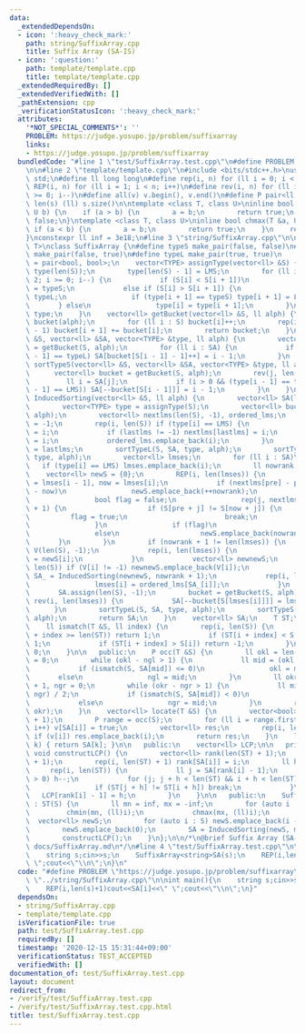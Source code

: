 ```yaml
---
data:
  _extendedDependsOn:
  - icon: ':heavy_check_mark:'
    path: string/SuffixArray.cpp
    title: Suffix Array (SA-IS)
  - icon: ':question:'
    path: template/template.cpp
    title: template/template.cpp
  _extendedRequiredBy: []
  _extendedVerifiedWith: []
  _pathExtension: cpp
  _verificationStatusIcon: ':heavy_check_mark:'
  attributes:
    '*NOT_SPECIAL_COMMENTS*': ''
    PROBLEM: https://judge.yosupo.jp/problem/suffixarray
    links:
    - https://judge.yosupo.jp/problem/suffixarray
  bundledCode: "#line 1 \"test/SuffixArray.test.cpp\"\n#define PROBLEM \"https://judge.yosupo.jp/problem/suffixarray\"\
    \n\n#line 2 \"template/template.cpp\"\n#include <bits/stdc++.h>\nusing namespace\
    \ std;\n#define ll long long\n#define rep(i, n) for (ll i = 0; i < n; i++)\n#define\
    \ REP(i, n) for (ll i = 1; i < n; i++)\n#define rev(i, n) for (ll i = n - 1; i\
    \ >= 0; i--)\n#define all(v) v.begin(), v.end()\n#define P pair<ll, ll>\n#define\
    \ len(s) (ll) s.size()\n\ntemplate <class T, class U>\ninline bool chmin(T &a,\
    \ U b) {\n    if (a > b) {\n        a = b;\n        return true;\n    }\n    return\
    \ false;\n}\ntemplate <class T, class U>\ninline bool chmax(T &a, U b) {\n   \
    \ if (a < b) {\n        a = b;\n        return true;\n    }\n    return false;\n\
    }\nconstexpr ll inf = 3e18;\n#line 3 \"string/SuffixArray.cpp\"\n\ntemplate <class\
    \ T>\nclass SuffixArray {\n#define typeS make_pair(false, false)\n#define LMS\
    \ make_pair(false, true)\n#define typeL make_pair(true, true)\n    using TYPE\
    \ = pair<bool, bool>;\n    vector<TYPE> assignType(vector<ll> &S) {\n        vector<TYPE>\
    \ type(len(S));\n        type[len(S) - 1] = LMS;\n        for (ll i = len(S) -\
    \ 2; i >= 0; i--) {\n            if (S[i] < S[i + 1])\n                type[i]\
    \ = typeS;\n            else if (S[i] > S[i + 1]) {\n                type[i] =\
    \ typeL;\n                if (type[i + 1] == typeS) type[i + 1] = LMS;\n     \
    \       } else\n                type[i] = type[i + 1];\n        }\n        return\
    \ type;\n    }\n    vector<ll> getBucket(vector<ll> &S, ll alph) {\n        vector<ll>\
    \ bucket(alph);\n        for (ll i : S) bucket[i]++;\n        rep(i, len(bucket)\
    \ - 1) bucket[i + 1] += bucket[i];\n        return bucket;\n    }\n    void sortTypeL(vector<ll>\
    \ &S, vector<ll> &SA, vector<TYPE> &type, ll alph) {\n        vector<ll> bucket\
    \ = getBucket(S, alph);\n        for (ll i : SA) {\n            if (i > 0 && type[i\
    \ - 1] == typeL) SA[bucket[S[i - 1] - 1]++] = i - 1;\n        }\n    }\n    void\
    \ sortTypeS(vector<ll> &S, vector<ll> &SA, vector<TYPE> &type, ll alph) {\n  \
    \      vector<ll> bucket = getBucket(S, alph);\n        rev(j, len(S)) {\n   \
    \         ll i = SA[j];\n            if (i > 0 && (type[i - 1] == typeS || type[i\
    \ - 1] == LMS)) SA[--bucket[S[i - 1]]] = i - 1;\n        }\n    }\n    vector<ll>\
    \ InducedSorting(vector<ll> &S, ll alph) {\n        vector<ll> SA(len(S), -1);\n\
    \        vector<TYPE> type = assignType(S);\n        vector<ll> bucket = getBucket(S,\
    \ alph);\n        vector<ll> nextlms(len(S), -1), ordered_lms;\n        ll lastlms\
    \ = -1;\n        rep(i, len(S)) if (type[i] == LMS) {\n            SA[--bucket[S[i]]]\
    \ = i;\n            if (lastlms != -1) nextlms[lastlms] = i;\n            lastlms\
    \ = i;\n            ordered_lms.emplace_back(i);\n        }\n        nextlms[lastlms]\
    \ = lastlms;\n        sortTypeL(S, SA, type, alph);\n        sortTypeS(S, SA,\
    \ type, alph);\n        vector<ll> lmses;\n        for (ll i : SA)\n         \
    \   if (type[i] == LMS) lmses.emplace_back(i);\n        ll nowrank = 0;\n    \
    \    vector<ll> newS = {0};\n        REP(i, len(lmses)) {\n            ll pre\
    \ = lmses[i - 1], now = lmses[i];\n            if (nextlms[pre] - pre != nextlms[now]\
    \ - now)\n                newS.emplace_back(++nowrank);\n            else {\n\
    \                bool flag = false;\n                rep(j, nextlms[pre] - pre\
    \ + 1) {\n                    if (S[pre + j] != S[now + j]) {\n              \
    \          flag = true;\n                        break;\n                    }\n\
    \                }\n                if (flag)\n                    newS.emplace_back(++nowrank);\n\
    \                else\n                    newS.emplace_back(nowrank);\n     \
    \       }\n        }\n        if (nowrank + 1 != len(lmses)) {\n            vector<ll>\
    \ V(len(S), -1);\n            rep(i, len(lmses)) {\n                V[lmses[i]]\
    \ = newS[i];\n            }\n            vector<ll> newnewS;\n            rep(i,\
    \ len(S)) if (V[i] != -1) newnewS.emplace_back(V[i]);\n            vector<ll>\
    \ SA_ = InducedSorting(newnewS, nowrank + 1);\n            rep(i, len(SA_)) {\n\
    \                lmses[i] = ordered_lms[SA_[i]];\n            }\n        }\n \
    \       SA.assign(len(S), -1);\n        bucket = getBucket(S, alph);\n       \
    \ rev(i, len(lmses)) {\n            SA[--bucket[S[lmses[i]]]] = lmses[i];\n  \
    \      }\n        sortTypeL(S, SA, type, alph);\n        sortTypeS(S, SA, type,\
    \ alph);\n        return SA;\n    }\n    vector<ll> SA;\n    T ST;\n\n   private:\n\
    \    ll ismatch(T &S, ll index) {\n        rep(i, len(S)) {\n            if (i\
    \ + index >= len(ST)) return 1;\n            if (ST[i + index] < S[i]) return\
    \ 1;\n            if (ST[i + index] > S[i]) return -1;\n        }\n        return\
    \ 0;\n    }\n\n   public:\n    P occ(T &S) {\n        ll okl = len(ST) + 1, ngl\
    \ = 0;\n        while (okl - ngl > 1) {\n            ll mid = (okl + ngl) / 2;\n\
    \            if (ismatch(S, SA[mid]) <= 0)\n                okl = mid;\n     \
    \       else\n                ngl = mid;\n        }\n        ll okr = len(ST)\
    \ + 1, ngr = 0;\n        while (okr - ngr > 1) {\n            ll mid = (okr +\
    \ ngr) / 2;\n            if (ismatch(S, SA[mid]) < 0)\n                okr = mid;\n\
    \            else\n                ngr = mid;\n        }\n        return P(okl,\
    \ okr);\n    }\n    vector<ll> locate(T &S) {\n        vector<bool> v(len(ST)\
    \ + 1);\n        P range = occ(S);\n        for (ll i = range.first; i < range.second;\
    \ i++) v[SA[i]] = true;\n        vector<ll> res;\n        rep(i, len(ST) + 1)\
    \ if (v[i]) res.emplace_back(i);\n        return res;\n    }\n    ll operator[](ll\
    \ k) { return SA[k]; }\n\n   public:\n    vector<ll> LCP;\n\n   private:\n   \
    \ void constructLCP() {\n        vector<ll> rank(len(ST) + 1);\n        LCP.resize(len(ST)\
    \ + 1);\n        rep(i, len(ST) + 1) rank[SA[i]] = i;\n        ll h = 0;\n   \
    \     rep(i, len(ST)) {\n            ll j = SA[rank[i] - 1];\n            if (h\
    \ > 0) h--;\n            for (j; j + h < len(ST) && i + h < len(ST); h++) {\n\
    \                if (ST[j + h] != ST[i + h]) break;\n            }\n         \
    \   LCP[rank[i] - 1] = h;\n        }\n    }\n\n   public:\n    SuffixArray(T S)\
    \ : ST(S) {\n        ll mn = inf, mx = -inf;\n        for (auto i : S) {\n   \
    \         chmin(mn, (ll)i);\n            chmax(mx, (ll)i);\n        }\n      \
    \  vector<ll> newS;\n        for (auto i : S) newS.emplace_back(i - mn + 1);\n\
    \        newS.emplace_back(0);\n        SA = InducedSorting(newS, mx - mn + 2);\n\
    \        constructLCP();\n    }\n};\n\n/*\n@brief Suffix Array (SA-IS)\n@docs\
    \ docs/SuffixArray.md\n*/\n#line 4 \"test/SuffixArray.test.cpp\"\n\nint main(){\n\
    \    string s;cin>>s;\n    SuffixArray<string>SA(s);\n    REP(i,len(s)+1)cout<<SA[i]<<\"\
    \ \";cout<<\"\\n\";\n}\n"
  code: "#define PROBLEM \"https://judge.yosupo.jp/problem/suffixarray\"\n\n#include\
    \ \"../string/SuffixArray.cpp\"\n\nint main(){\n    string s;cin>>s;\n    SuffixArray<string>SA(s);\n\
    \    REP(i,len(s)+1)cout<<SA[i]<<\" \";cout<<\"\\n\";\n}"
  dependsOn:
  - string/SuffixArray.cpp
  - template/template.cpp
  isVerificationFile: true
  path: test/SuffixArray.test.cpp
  requiredBy: []
  timestamp: '2020-12-15 15:31:44+09:00'
  verificationStatus: TEST_ACCEPTED
  verifiedWith: []
documentation_of: test/SuffixArray.test.cpp
layout: document
redirect_from:
- /verify/test/SuffixArray.test.cpp
- /verify/test/SuffixArray.test.cpp.html
title: test/SuffixArray.test.cpp
---
```

